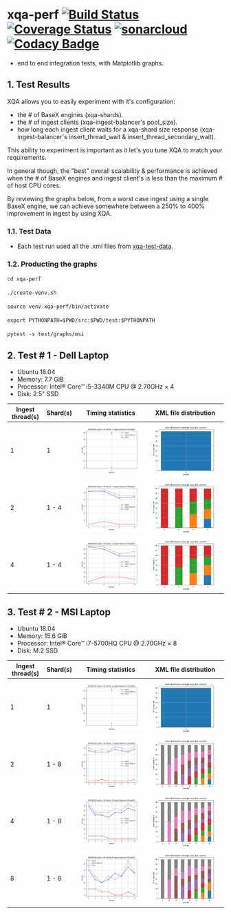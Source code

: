 # xqa-perf [![Build Status](https://travis-ci.org/jameshnsears/xqa-perf.svg?branch=master)](https://travis-ci.org/jameshnsears/xqa-perf) [![Coverage Status](https://coveralls.io/repos/github/jameshnsears/xqa-perf/badge.svg?branch=master)](https://coveralls.io/github/jameshnsears/xqa-perf?branch=master) [![sonarcloud](https://sonarcloud.io/api/project_badges/measure?project=jameshnsears_xqa-perf&metric=alert_status)](https://sonarcloud.io/dashboard?id=jameshnsears_xqa-perf) [![Codacy Badge](https://api.codacy.com/project/badge/Grade/c10d05573ec4475da87347877a8f9d75)](https://www.codacy.com/app/jameshnsears/xqa-perf?utm_source=github.com&amp;utm_medium=referral&amp;utm_content=jameshnsears/xqa-perf&amp;utm_campaign=Badge_Grade)
* end to end integration tests, with Matplotlib graphs.

## 1. Test Results
XQA allows you to easily experiment with it's configuration:
* the # of BaseX engines (xqa-shards).
* the # of ingest clients (xqa-ingest-balancer's pool_size).
* how long each ingest client waits for a xqa-shard size response  (xqa-ingest-balancer's insert_thread_wait & insert_thread_secondary_wait).

This ability to experiment is important as it let's you tune XQA to match your requirements.

In general though, the "best" overall scalability & performance is achieved when the # of BaseX engines and ingest client's is less than the maximum # of host CPU cores. 

By reviewing the graphs below, from a worst case ingest using a single BaseX engine, we can achieve somewhere between a 250% to 400% improvement in ingest by using XQA.

### 1.1. Test Data
* Each test run used all the .xml files from [xqa-test-data](https://github.com/jameshnsears/xqa-test-data).

### 1.2. Producting the graphs
```
cd xqa-perf

./create-venv.sh

source venv-xqa-perf/bin/activate 

export PYTHONPATH=$PWD/src:$PWD/test:$PYTHONPATH

pytest -s test/graphs/msi
```

## 2. Test # 1 - Dell Laptop
* Ubuntu 18.04
* Memory: 7.7 GiB
* Processor: Intel® Core™ i5-3340M CPU @ 2.70GHz × 4
* Disk: 2.5" SSD

Ingest thread(s) | Shard(s) | Timing statistics | XML file distribution |
| ------------- | ------------- | ------------- | ------------- |
| 1 | 1 | ![4-1-timing_stats](graphs/4-1-timing_stats.png) | ![4-1-file_distribution](graphs/4-1-file_distribution.png) |
| 2 | 1 - 4 | ![4-2-timing_stats](graphs/4-2-timing_stats.png) | ![4-2-file_distribution](graphs/4-2-file_distribution.png) |
| 4 | 1 - 4 | ![4-4-timing_stats](graphs/4-4-timing_stats.png) | ![4-4-file_distribution](graphs/4-4-file_distribution.png) |

## 3. Test # 2 - MSI Laptop
* Ubuntu 18.04
* Memory: 15.6 GiB
* Processor: Intel® Core™ i7-5700HQ CPU @ 2.70GHz × 8 
* Disk: M.2 SSD

Ingest thread(s) | Shard(s) | Timing statistics | XML file distribution |
| ------------- | ------------- | ------------- | ------------- |
| 1 | 1 | ![8-1-timing_stats](graphs/8-1-timing_stats.png) | ![8-1-file_distribution](graphs/8-1-file_distribution.png) |
| 2 | 1 - 8 | ![8-2-timing_stats](graphs/8-2-timing_stats.png) | ![8-2-file_distribution](graphs/8-2-file_distribution.png) |
| 4 | 1 - 8 | ![8-4-timing_stats](graphs/8-4-timing_stats.png) | ![8-4-file_distribution](graphs/8-4-file_distribution.png) |
| 8 | 1 - 8 | ![8-8-timing_stats](graphs/8-8-timing_stats.png) | ![8-8-file_distribution](graphs/8-8-file_distribution.png) |
